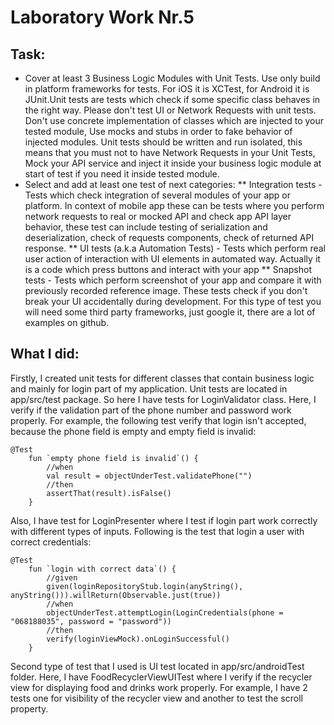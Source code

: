 # Laboratory Work Nr.5
## Task:
* Cover at least 3 Business Logic Modules with Unit Tests. Use only build in platform frameworks for tests. 
For iOS it is XCTest, for Android it is JUnit.Unit tests are tests which check if some specific class 
behaves in the right way. Please don't test UI or Network Requests with unit tests. Don't use concrete 
implementation of classes which are injected to your tested module, Use mocks and stubs in order to 
fake behavior of injected modules. Unit tests should be written and run isolated, this means that 
you must not to have Network Requests in your Unit Tests, Mock your API service and inject it inside 
your business logic module at start of test if you need it inside tested module.
* Select and add at least one test of next categories:
** Integration tests - Tests which check integration of several modules of your app or platform. 
In context of mobile app these can be tests where you perform network requests to real or mocked API 
and check app API layer behavior, these test can include testing of serialization and deserialization, 
check of requests components, check of returned API response.
** UI tests (a.k.a Automation Tests) - Tests which perform real user action of interaction with UI 
elements in automated way. Actually it is a code which press buttons and interact with your app
** Snapshot tests - Tests which perform screenshot of your app and compare it with previously recorded 
reference image. These tests check if you don't break your UI accidentally during development. 
For this type of test you will need some third party frameworks, just google it, there are a lot of 
examples on github.  

## What I did:
Firstly, I created unit tests for different classes that contain business logic and mainly for login
part of my application. Unit tests are located in  app/src/test package. So here I have tests for LoginValidator
class. Here, I verify if the validation part of the phone number and password work properly. For example,
the following test verify that login isn't accepted, because the phone field is empty and empty field is invalid:
```
@Test
    fun `empty phone field is invalid`() {
        //when
        val result = objectUnderTest.validatePhone("")
        //then
        assertThat(result).isFalse()
    }
```
Also, I have test for LoginPresenter where I test if login part work correctly with different types of
inputs. Following is the test that login a user with correct credentials:
```
@Test
    fun `login with correct data`() {
        //given
        given(loginRepositoryStub.login(anyString(), anyString())).willReturn(Observable.just(true))
        //when
        objectUnderTest.attemptLogin(LoginCredentials(phone = "068188035", password = "password"))
        //then
        verify(loginViewMock).onLoginSuccessful()
    }
``` 
Second type of test that I used is UI test located in app/src/androidTest folder. Here, I have FoodRecyclerViewUITest
where I verify if the recycler view for displaying food and drinks work properly. For example, I have 2 tests
one for visibility of the recycler view and another to test the scroll property.